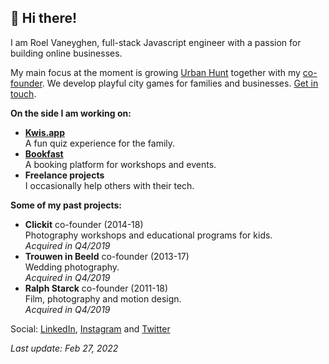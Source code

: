## 👋 Hi there!

I am Roel Vaneyghen, full-stack Javascript engineer with a passion for building online businesses.

My main focus at the moment is growing [Urban Hunt](https://urbanhunt.be) together with my <a href="https://www.linkedin.com/in/klaaslannoy/">co-founder</a>. We develop playful city games for families and businesses. [Get in touch](https://tally.so/r/wvplgm).

**On the side I am working on:**

- **[Kwis.app](https://kwis.app)**  
  A fun quiz experience for the family.
- **[Bookfast](https://bookfast.me)**  
  A booking platform for workshops and events.
- **Freelance projects**  
  I occasionally help others with their tech.

**Some of my past projects:**

- **Clickit** co-founder (2014-18)  
  Photography workshops and educational programs for kids.  
  _Acquired in Q4/2019_
- **Trouwen in Beeld** co-founder (2013-17)  
  Wedding photography.  
  _Acquired in Q4/2019_
- **Ralph Starck** co-founder (2011-18)  
  Film, photography and motion design.  
  _Acquired in Q4/2019_

Social: [LinkedIn](https://linkedin.com/in/roelvan/), [Instagram](https://www.instagram.com/roel.be/) and [Twitter](https://twitter.com/@vaneyghen)

_Last update: Feb 27, 2022_
